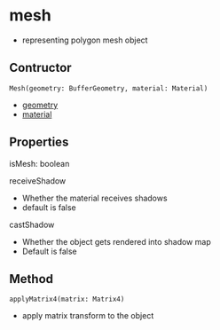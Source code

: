 # mesh

- representing polygon mesh object

## Contructor

`Mesh(geometry: BufferGeometry, material: Material)`

- [geometry](threejs-reference-geometry.md)
- [material](threejs-reference-materials.md)

## Properties

isMesh: boolean

receiveShadow

- Whether the material receives shadows
- default is false

castShadow

- Whether the object gets rendered into shadow map
- Default is false

## Method

`applyMatrix4(matrix: Matrix4)`

- apply matrix transform to the object

